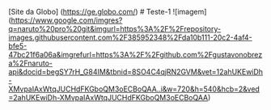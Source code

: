 [Site da Globo] (https://ge.globo.com/) # Teste-1
![imagem] (https://www.google.com/imgres?q=naruto%20pro%20git&imgurl=https%3A%2F%2Frepository-images.githubusercontent.com%2F385952348%2Fda10b111-20c2-4af4-bfe5-47bc21f6a06a&imgrefurl=https%3A%2F%2Fgithub.com%2Fgustavonobreza%2Fnaruto-api&docid=begSY7rH_G84IM&tbnid=8SO4C4qjRN2GVM&vet=12ahUKEwiDh-XMvpaIAxWtqJUCHdFKGboQM3oECBoQAA..i&w=720&h=540&hcb=2&ved=2ahUKEwiDh-XMvpaIAxWtqJUCHdFKGboQM3oECBoQAA)
